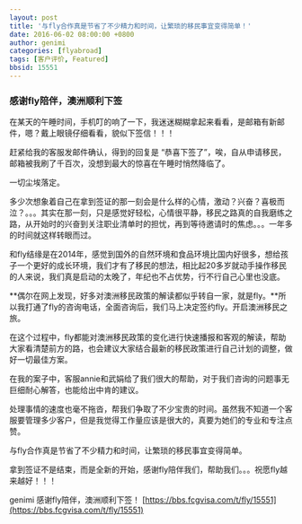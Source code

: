```yaml
---
layout: post
title: '与fly合作真是节省了不少精力和时间，让繁琐的移民事宜变得简单！'
date: 2016-06-02 08:00:00 +0800
author: genimi
categories: [flyabroad]
tags: [客户评价, Featured]
bbsid: 15551
---
```


### 感谢fly陪伴，澳洲顺利下签

在某天的午睡时间，手机叮的响了一下，我迷迷糊糊拿起来看看，是邮箱有新邮件，嗯？戴上眼镜仔细看看，貌似下签信！！！

赶紧给我的客服发邮件确认，得到的回复是  “恭喜下签了”，唉，自从申请移民，邮箱被我刷了千百次，没想到最大的惊喜在午睡时悄然降临了。

一切尘埃落定。

多少次想象着自己在拿到签证的那一刻会是什么样的心情，激动？兴奋？喜极而泣？。。。其实在那一刻，只是感觉好轻松，心情很平静，移民之路真的自我磨练之路，从开始时的兴奋到关注职业清单时的担忧，再到等待邀请时的焦虑。。。一年多的时间就这样转眼而过。

和fly结缘是在2014年，感觉到国外的自然环境和食品环境比国内好很多，想给孩子一个更好的成长环境，我们才有了移民的想法，相比起20多岁就动手操作移民的人来说，我们真是启动的太晚了，年纪也不占优势，行不行自己心里也没底。

**偶尔在网上发现，好多对澳洲移民政策的解读都似乎转自一家，就是fly。**所以我打通了fly的咨询电话，全面咨询后，我们马上决定签约fly。开启澳洲移民之旅。

在这个过程中，fly都能对澳洲移民政策的变化进行快速播报和客观的解读，帮助大家看清楚前方的路，也会建议大家结合最新的移民政策进行自己计划的调整，做好一切最佳方案。

在我的案子中，客服annie和武娟给了我们很大的帮助，对于我们咨询的问题事无巨细耐心解答，也能给出中肯的建议。

处理事情的速度也毫不拖沓，帮我们争取了不少宝贵的时间。虽然我不知道一个客服要管理多少客户，但是我觉得工作量应该是很大的，真要为她们的专业和专注点赞。

与fly合作真是节省了不少精力和时间，让繁琐的移民事宜变得简单。

拿到签证不是结束，而是全新的开始，感谢fly陪伴我们，帮助我们。。。祝愿fly越来越好！！！

genimi 感谢fly陪伴，澳洲顺利下签！ [https://bbs.fcgvisa.com/t/fly/15551](https://bbs.fcgvisa.com/t/fly/15551)
